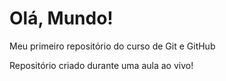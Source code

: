 # Olá, Mundo!
 Meu primeiro repositório do curso de Git e GitHub

Repositório criado durante uma aula ao vivo!